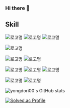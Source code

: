 ### Hi there 👋

## Skill

![로고명](https://img.shields.io/badge/c-6DB33F.svg?&style=for-the-badge&logo=c&logoColor=FFFFFF)
![로고명](https://img.shields.io/badge/java-6DB33F.svg?&style=for-the-badge&logo=java&logoColor=FFFFFF)
![로고명](https://img.shields.io/badge/python-6DB33F.svg?&style=for-the-badge&logo=python&logoColor=FFFFFF)

![로고명](https://img.shields.io/badge/android-6DB33F.svg?&style=for-the-badge&logo=android&logoColor=FFFFFF)

![로고명](https://img.shields.io/badge/spring_boot-6DB33F.svg?&style=for-the-badge&logo=springboot&logoColor=FFFFFF)
![로고명](https://img.shields.io/badge/django-6DB33F.svg?&style=for-the-badge&logo=django&logoColor=FFFFFF)

![로고명](https://img.shields.io/badge/amazon_aws-6DB33F.svg?&style=for-the-badge&logo=amazon&logoColor=FFFFFF)
![로고명](https://img.shields.io/badge/docker-6DB33F.svg?&style=for-the-badge&logo=docker&logoColor=FFFFFF)
![로고명](https://img.shields.io/badge/nginx-6DB33F.svg?&style=for-the-badge&logo=nginx&logoColor=FFFFFF)

![로고명](https://img.shields.io/badge/mariadb-6DB33F.svg?&style=for-the-badge&logo=mariadb&logoColor=FFFFFF)
![로고명](https://img.shields.io/badge/mysql-6DB33F.svg?&style=for-the-badge&logo=mysql&logoColor=FFFFFF)

![yongdori00's GitHub stats](https://github-readme-stats.vercel.app/api?username=yongdori00&show_icons=true&theme=buefy)

[![Solved.ac Profile](http://mazassumnida.wtf/api/v2/generate_badge?boj=yongdori98)](https://solved.ac/yongdori98/)

<!--
**yongdori00/yongdori00** is a ✨ _special_ ✨ repository because its `README.md` (this file) appears on your GitHub profile.

Here are some ideas to get you started:

- 🔭 I’m currently working on ...
- 🌱 I’m currently learning ...
- 👯 I’m looking to collaborate on ...
- 🤔 I’m looking for help with ...
- 💬 Ask me about ...
- 📫 How to reach me: ...
- 😄 Pronouns: ...
- ⚡ Fun fact: ...
-->
